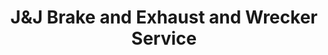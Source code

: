 ---
title: "J&J Brake and Exhaust and Wrecker Service"
url: /plymouth/jundj-brake-and-exhaust-and-wrecker-service/
shop: Autowerkstatt
---